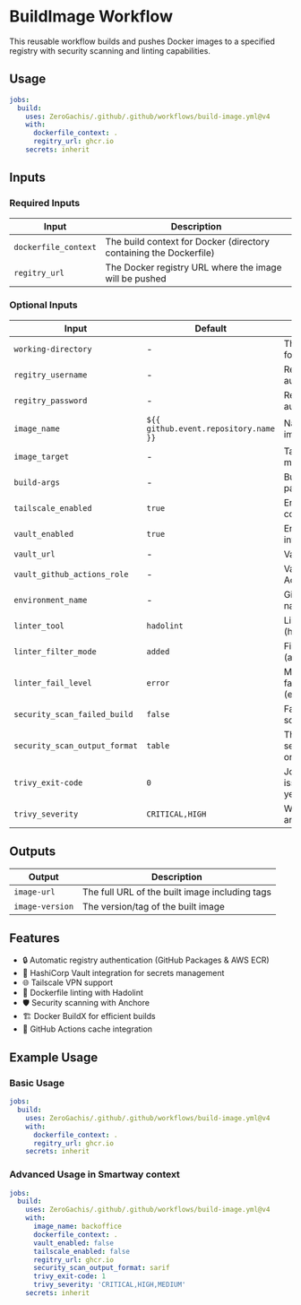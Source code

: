 # BuildImage Workflow

This reusable workflow builds and pushes Docker images to a specified registry with security scanning and linting capabilities.

## Usage

```yaml
jobs:
  build:
    uses: ZeroGachis/.github/.github/workflows/build-image.yml@v4
    with:
      dockerfile_context: .
      regitry_url: ghcr.io
    secrets: inherit
```

## Inputs

### Required Inputs

| Input                | Description                                                        |
| -------------------- | ------------------------------------------------------------------ |
| `dockerfile_context` | The build context for Docker (directory containing the Dockerfile) |
| `regitry_url`        | The Docker registry URL where the image will be pushed             |

### Optional Inputs

| Input                         | Default                               | Description                                             |
| ----------------------------- | ------------------------------------- | ------------------------------------------------------- |
| `working-directory`           | -                                     | The working directory for the workflow                  |
| `regitry_username`            | -                                     | Registry username for authentication                    |
| `regitry_password`            | -                                     | Registry password for authentication                    |
| `image_name`                  | `${{ github.event.repository.name }}` | Name of the Docker image                                |
| `image_target`                | -                                     | Target stage to build in multi-stage Dockerfile         |
| `build-args`                  | -                                     | Build arguments passed to Docker build                  |
| `tailscale_enabled`           | `true`                                | Enable Tailscale VPN connection                         |
| `vault_enabled`               | `true`                                | Enable HashiCorp Vault integration                      |
| `vault_url`                   | -                                     | Vault server URL                                        |
| `vault_github_actions_role`   | -                                     | Vault role for GitHub Actions                           |
| `environment_name`            | -                                     | GitHub Environment name                                 |
| `linter_tool`                 | `hadolint`                            | Linter tool to use (hadolint/trivy)                     |
| `linter_filter_mode`          | `added`                               | Filter mode for Hadolint (added/diff/file/nofilter)     |
| `linter_fail_level`           | `error`                               | Minimum severity to fail the build (error/warning/info) |
| `security_scan_failed_build`  | `false`                               | Fail build on security scan issues                      |
| `security_scan_output_format` | `table`                               | The format used by the security scanner (table or sarif |
| `trivy_exit-code`             | `0`                                   | Job exits in error if an issue is found, 0 no, 1 yes    |
| `trivy_severity`              | `CRITICAL,HIGH`                       | Which security levels are scanned                       |

## Outputs

| Output          | Description                                    |
| --------------- | ---------------------------------------------- |
| `image-url`     | The full URL of the built image including tags |
| `image-version` | The version/tag of the built image             |

## Features

- 🔒 Automatic registry authentication (GitHub Packages & AWS ECR)
- 🔑 HashiCorp Vault integration for secrets management
- 🌐 Tailscale VPN support
- 📝 Dockerfile linting with Hadolint
- 🛡️ Security scanning with Anchore
- 🏗️ Docker BuildX for efficient builds
- 💾 GitHub Actions cache integration

## Example Usage

### Basic Usage

```yaml
jobs:
  build:
    uses: ZeroGachis/.github/.github/workflows/build-image.yml@v4
    with:
      dockerfile_context: .
      regitry_url: ghcr.io
    secrets: inherit
```

### Advanced Usage in Smartway context

```yaml
jobs:
  build:
    uses: ZeroGachis/.github/.github/workflows/build-image.yml@v4
    with:
      image_name: backoffice
      dockerfile_context: .
      vault_enabled: false
      tailscale_enabled: false
      regitry_url: ghcr.io
      security_scan_output_format: sarif
      trivy_exit-code: 1
      trivy_severity: 'CRITICAL,HIGH,MEDIUM'
    secrets: inherit
```
